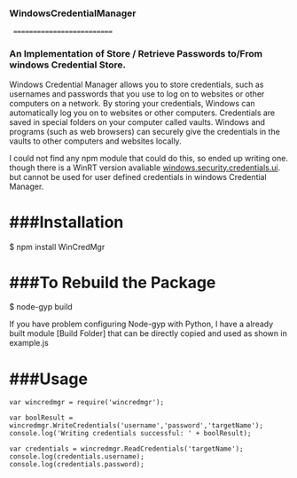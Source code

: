 ###  WindowsCredentialManager
     =========================
### An Implementation of Store / Retrieve Passwords to/From windows Credential Store.

Windows Credential Manager allows you to store credentials, such as usernames and passwords that you use to log on to websites or other computers on a network. By storing your credentials, Windows can automatically log you on to websites or other computers. Credentials are saved in special folders on your computer called vaults. Windows and programs (such as web browsers) can securely give the credentials in the vaults to other computers and websites locally.

I could not find any npm module that could do this, so ended up writing one. though there is a WinRT version avaliable [windows.security.credentials.ui](https://www.npmjs.com/package/windows.security.credentials.ui). but cannot be used for user defined credentials in windows Credential Manager.


###Installation
   ============

$ npm install WinCredMgr


###To Rebuild the Package
 =========================

$ node-gyp build

If you have problem configuring Node-gyp with Python, I have a already built module [Build Folder] that can be directly copied and used as shown in example.js

###Usage
   =====

    var wincredmgr = require('wincredmgr');

    var boolResult = wincredmgr.WriteCredentials('username','password','targetName');
    console.log('Writing credentials successful: ' + boolResult);

    var credentials = wincredmgr.ReadCredentials('targetName');
    console.log(credentials.username);
    console.log(credentials.password);
